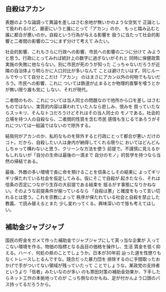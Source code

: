 ﻿## 自殺はアカン

表題のような論調って異論を差しはさむ余地が無いかのような空気で
正論として扱われるけど、厳密にいうと誰にとって「アカン」のか、
もっと踏み込むと誰に都合が悪いのか。自殺という行為が与える影響を
扱うに当たって社会的影響と二者間の影響の二つにまず分けて考えて
みたい。

社会的影響、これもさらに行政への影響、市民への影響の二つに分けて
みようと思う。行政にとってみれば統計上の数字に過ぎないがそれと
同時に保健政策実施の失敗に他ならない。別に市民が死のうが知った
こっちゃないだろうが近隣の自治体より明らかに人口対比が多いなんて
ことは避けたいはず。同じルールでやってて自分とこだけ「アカン」
のはまさにアカン以外の何物でもないだろう。市民への影響、これに
ついては鉄道が止まるとか物理的直撃を喰うとかが無い限り誰も気に
しない、それが現代。

二者間のもの、これについては当人同士の問題なので他所から口を差し
はさむものではない、実質的内容は慕われていた人なら悲しみ、恨みを
買っていたならスッキリ、そんなトコだろうけどそれはその当人同士の
モノである。社会的立場を持つ人の自殺なら、二者間的性質を含む市民
感情も生じるであろうがそれについては一般論ではないので除外する。

結局何がアカンのか、私的なものを除外すると行政にとって都合が悪い
だけのコト。だから、自殺したい人は身内が納得してくれる限りに
おいてはどんどんしちゃって構わないと思う、クリーンな方法を使う
前提で。不謹慎に見えるかもしれないが「自分の生命は最後の一滴まで
自分のモノ」的哲学を持つなら当然の帰結である。

最後、外敵の多い環境で長に命を預けることを信条としその結束に
よってギリギリ保たれている社会を仮定してみる。仮にそこで自殺が
起きたなら、それは信条の否定につながり生存の大前提である結束を
揺るがす事態になりかねない。そのような前提条件が揃っているなら
「自殺は悪」と確度をもって言い切れるとは思う。これを宗教によって
秩序が保たれている社会と自殺を禁止した教義、で読み替えるとまた
少し変わってくる。興味深いので皆も考えてほしい。


## 補助金ジャブジャブ

国民の貯金をガメて作った補助金でジャブジャブにして真っ当な企業が
入ってこない環境を作る。物価の指標となる品目の価格を操作し、生活
賃金を低く抑える。ハーイ、何処の県のことでしょうか。日本が30年前
辿った道を性懲りもなくトレースしとるんですな。競合だった暴力団を
排除するのに手間取ったおかげで手がついてない領域が残っていたって
ことでしょうな。某政党の支持者というより「信者」みたいなのが多い
のも票田対策の補助金効果か、下手したらネット工作の本拠地ってのが
こっち側なのかもね、足が付かんよう口頭のパス持ってるだろうから。
